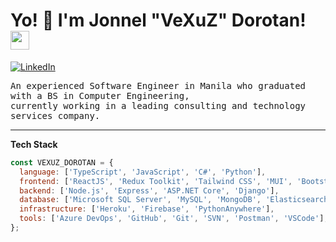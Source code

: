 <h1> Yo! 👋 I'm Jonnel "VeXuZ" Dorotan!
  <img src="https://media.giphy.com/media/WUlplcMpOCEmTGBtBW/giphy.gif" width="30">
</h1>

<a href="https://www.linkedin.com/in/jonneldorotan/">![LinkedIn](https://img.shields.io/badge/LinkedIn-0077B5?style=for-the-badge&logo=linkedin&logoColor=white)</a>

<samp>
An experienced Software Engineer in Manila who graduated with a BS in Computer Engineering,
<br />
currently working in a leading consulting and technology services company.
</samp>

---

**Tech Stack**

```javascript
const VEXUZ_DOROTAN = {
  language: ['TypeScript', 'JavaScript', 'C#', 'Python'],
  frontend: ['ReactJS', 'Redux Toolkit', 'Tailwind CSS', 'MUI', 'Bootstrap'],
  backend: ['Node.js', 'Express', 'ASP.NET Core', 'Django'],
  database: ['Microsoft SQL Server', 'MySQL', 'MongoDB', 'Elasticsearch'],
  infrastructure: ['Heroku', 'Firebase', 'PythonAnywhere'],
  tools: ['Azure DevOps', 'GitHub', 'Git', 'SVN', 'Postman', 'VSCode'],
};
```
